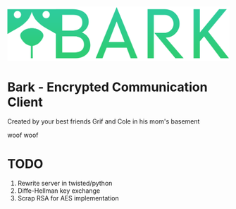 ![alt text](https://github.com/ColeFortson/Bark/blob/master/bark%20logo%20text%20alpha.png "Woof Woof")
# Bark - Encrypted Communication Client

Created by your best friends Grif and Cole in his mom's basement

woof woof

# TODO

1. Rewrite server in twisted/python
2. Diffe-Hellman key exchange
3. Scrap RSA for AES implementation
